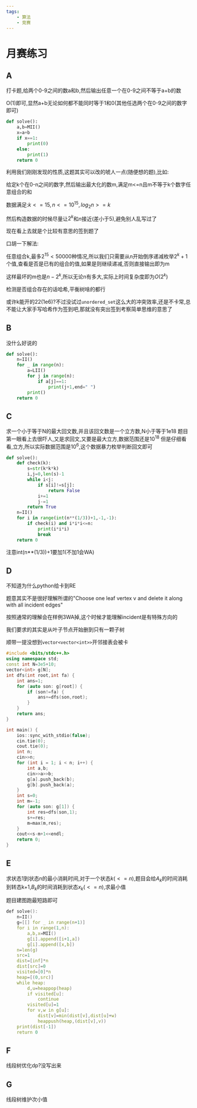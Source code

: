 ```yaml
---
tags:
    - 算法
    - 竞赛
---
```


# 月赛练习

## A
打卡题,给两个0-9之间的数a和b,然后输出任意一个在0-9之间不等于a+b的数

O(1)即可,显然a+b无论如何都不能同时等于1和0(其他任选两个在0-9之间的数字即可)
```py
def solve():
    a,b=MII()
    x=a+b
    if x==1:
        print(0)
    else:
        print(1)
    return 0
```
利用我们刚刚发现的性质,这题其实可以改的唬人一点(随便想的题),比如:

给定k个在0-n之间的数字,然后输出最大化的数m,满足m<=n且m不等于k个数字任意组合的和

数据满足:$k<=15,n<=10^{15},log_2n>=k$

然后构造数据的时候尽量让$2^k$和$n$接近(差小于5),避免别人乱写过了

现在看上去就是个比较有意思的签到题了

口胡一下解法:

任意组合k,最多$2^{15}<50000$种情况,所以我们只需要从n开始倒序递减枚举$2^k+1$个值,查看是否是已有的组合的值,如果是则继续递减,否则直接输出即为m

这样最坏的m也是$n-2^k$,所以无论n有多大,实际上时间复杂度即为$O(2^k)$

检测是否组合存在的话哈希,平衡树啥的都行

或许k能开的22(1e6)?不过没试过`unordered_set`这么大的冲突效率,还是不卡常,总不能让大家手写哈希作为签到吧,那就没有突出签到考察简单思维的意思了



## B
没什么好说的
```py
def solve():
    n=II()
    for _ in range(n):
        a=LII()
        for j in range(n):
            if a[j]==1:
                print(j+1,end=" ")
        print()
    return 0
```
## C
求一个小于等于N的最大回文数,并且该回文数是一个立方数,N小于等于1e18
题目第一眼看上去很吓人,又是求回文,又要是最大立方,数据范围还是$10^{18}$
但是仔细看看,立方,所以实际数据范围是$10^{6}$,这个数据暴力枚举判断回文即可
```py
def solve():
    def check(k):
        s=str(k*k*k)
        i,j=0,len(s)-1
        while i<j:
            if s[i]!=s[j]:
                return False
            i+=1
            j-=1
        return True
    n=II()
    for i in range(int(n**(1/3))+1,-1,-1):
        if check(i) and i*i*i<=n:
            print(i*i*i)
            break
    return 0
```
注意int(n**(1/3))+1要加1(不加1会WA)
## D
不知道为什么python给卡到RE

题意其实不是很好理解所谓的"Choose one leaf vertex v and delete it along with all incident edges"

按照通常的理解会在样例3WA掉,这个时候才能理解incident是有特殊方向的

我们要求的其实是从叶子节点开始删到只有一颗子树

顺带一提没想到`vector<vector<int>>`开邻接表会被卡
```cpp
#include <bits/stdc++.h>
using namespace std;
const int N=3e5+10;
vector<int> g[N];
int dfs(int root,int fa) {
    int ans=1;
    for (auto son: g[root]) {
        if (son!=fa) {
            ans+=dfs(son,root);
        }
    }
    return ans;
}

int main() {
    ios::sync_with_stdio(false);
    cin.tie(0);
    cout.tie(0);
    int n;
    cin>>n;
    for (int i = 1; i < n; i++) {
        int a,b;
        cin>>a>>b;
        g[a].push_back(b);
        g[b].push_back(a);
    }
    int s=0;
    int m=-1;
    for (auto son: g[1]) {
        int res=dfs(son,1);
        s+=res;
        m=max(m,res);
    }
    cout<<s-m+1<<endl;
    return 0;
}
```
## E
求状态1到状态n的最小消耗时间,对于一个状态$k(<=n)$,题目会给$A_k$的时间消耗到转态k+1,$B_k$的时间消耗到状态$x_k(<=n)$,求最小值


题目建图跑最短路即可
```cpp
def solve():
    n=II()
    g=[[] for _ in range(n+1)]
    for i in range(1,n):
        a,b,x=MII()
        g[i].append([i+1,a])
        g[i].append([x,b])
    n=len(g)
    src=1
    dist=[inf]*n
    dist[src]=0
    visited=[0]*n
    heap=[(0,src)]
    while heap:
        d,u=heappop(heap)
        if visited[u]:
            continue
        visited[u]=1
        for v,w in g[u]:
            dist[v]=min(dist[v],dist[u]+w)
            heappush(heap,(dist[v],v))
    print(dist[-1])
    return 0

```

## F
线段树优化dp?没写出来
## G
线段树维护次小值
